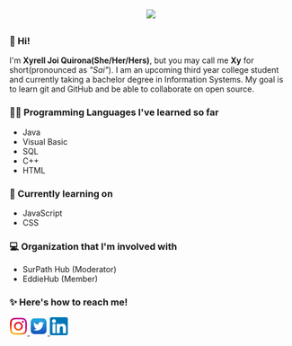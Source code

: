 <h1 align="center">
  <img src="https://64.media.tumblr.com/eb1fb7885656e81135e2ec782c1438d2/tumblr_opwi480i121qlh9h7o1_500.gif" width="150"/>
</h1>


### 👋 Hi!
I'm **Xyrell Joi Quirona(She/Her/Hers)**, but you may call me **Xy** for short(pronounced as *"Sai"*). I am an upcoming third year college student and currently taking a bachelor degree in Information Systems. My goal is to learn git and GitHub and be able to collaborate on open source.

### 👩‍💻 Programming Languages I've learned so far 
- Java
- Visual Basic
- SQL
- C++
- HTML

### 🌱 Currently learning on 
- JavaScript
- CSS

### 💻 Organization that I'm involved with
- SurPath Hub (Moderator)
- EddieHub (Member)

### ✨ Here's how to reach me! 
<p>
<a href ="https://www.instagram.com/saireljoi" target= "_blank">
  <img src="img/instagram_favicon-32x32.png" alt="Instagram">
</a>
<a href="#">
<a href ="https://www.twitter.com/seevera_xyrell" target= "_blank">
  <img src="img/twitter_favicon-32x32.png" alt="Twitter">
<a href="#">
<a href ="https://www.linkedin.com/in/xyrell-joi-quirona-bb6b14136/" target= "_blank">
  <img src="img/linkedin_favicon-32x32.png" alt="LinkedIn">
<a href="#">
 </p>
